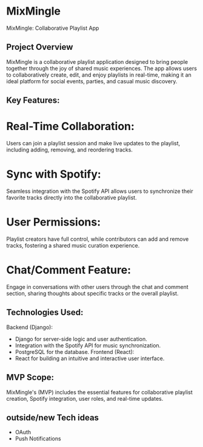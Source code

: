 # MixMingle
MixMingle: Collaborative Playlist App

## Project Overview
MixMingle is a collaborative playlist application designed to bring people together through the joy of shared music experiences. The app allows users to collaboratively create, edit, and enjoy playlists in real-time, making it an ideal platform for social events, parties, and casual music discovery.

## Key Features:
# Real-Time Collaboration:
Users can join a playlist session and make live updates to the playlist, including adding, removing, and reordering tracks.

# Sync with Spotify:
Seamless integration with the Spotify API allows users to synchronize their favorite tracks directly into the collaborative playlist.

# User Permissions:
Playlist creators have full control, while contributors can add and remove tracks, fostering a shared music curation experience.

# Chat/Comment Feature:
Engage in conversations with other users through the chat and comment section, sharing thoughts about specific tracks or the overall playlist.

## Technologies Used:
Backend (Django):
- Django for server-side logic and user authentication.
- Integration with the Spotify API for music synchronization.
- PostgreSQL for the database.
Frontend (React):
- React for building an intuitive and interactive user interface.

## MVP Scope:
MixMingle's (MVP) includes the essential features for collaborative playlist creation, Spotify integration, user roles, and real-time updates.

## outside/new Tech ideas 
- OAuth
- Push Notifications 
